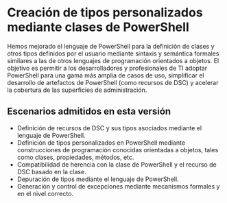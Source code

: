 # <a name="creating-custom-types-using-powershell-classes"></a>Creación de tipos personalizados mediante clases de PowerShell

Hemos mejorado el lenguaje de PowerShell para la definición de clases y otros tipos definidos por el usuario mediante sintaxis y semántica formales similares a las de otros lenguajes de programación orientados a objetos. El objetivo es permitir a los desarrolladores y profesionales de TI adoptar PowerShell para una gama más amplia de casos de uso, simplificar el desarrollo de artefactos de PowerShell (como recursos de DSC) y acelerar la cobertura de las superficies de administración.

## <a name="supported-scenarios-in-this-release"></a>Escenarios admitidos en esta versión

-   Definición de recursos de DSC y sus tipos asociados mediante el lenguaje de PowerShell.
-   Definición de tipos personalizados en PowerShell mediante construcciones de programación conocidas orientadas a objetos, tales como clases, propiedades, métodos, etc.
-   Compatibilidad de herencia con la clase de PowerShell y el recurso de DSC basado en la clase.
-   Depuración de tipos mediante el lenguaje de PowerShell.
-   Generación y control de excepciones mediante mecanismos formales y en el nivel correcto.
